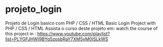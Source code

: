 # projeto_login
Projeto de Login basico com PHP / CSS / HTML
Basic Login Project with PHP / CSS / HTML
Assista o curso deste projeto em:
watch the course of this project in :
https://www.youtube.com/playlist?list=PLYGFJHWj9BYq5zosbRaY7XM5vM0ISLkWS
